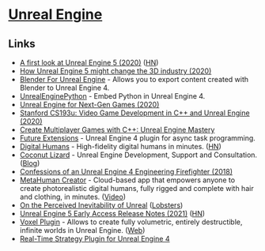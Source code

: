 # [Unreal Engine](https://www.unrealengine.com/en-US/)

## Links

- [A first look at Unreal Engine 5 (2020)](https://www.unrealengine.com/en-US/blog/a-first-look-at-unreal-engine-5) ([HN](https://news.ycombinator.com/item?id=23167794))
- [How Unreal Engine 5 might change the 3D industry (2020)](https://mailchi.mp/92afe766a09f/how-unreal-engine-5-might-change-the-3d-industry)
- [Blender For Unreal Engine](https://github.com/xavier150/Blender-For-UnrealEngine-Addons) - Allows you to export content created with Blender to Unreal Engine 4.
- [UnrealEnginePython](https://github.com/20tab/UnrealEnginePython) - Embed Python in Unreal Engine 4.
- [Unreal Engine for Next-Gen Games (2020)](https://www.youtube.com/watch?v=roMYi7BU1YY)
- [Stanford CS193u: Video Game Development in C++ and Unreal Engine (2020)](https://www.tomlooman.com/stanford-cs193u/)
- [Create Multiplayer Games with C++: Unreal Engine Mastery](https://www.udemy.com/course/unrealengine-cpp/)
- [Future Extensions](https://github.com/splash-damage/future-extensions) - Unreal Engine 4 plugin for async task programming.
- [Digital Humans](https://www.unrealengine.com/en-US/digital-humans) - High-fidelity digital humans in minutes. ([HN](https://news.ycombinator.com/item?id=26189827))
- [Coconut Lizard](https://www.coconutlizard.co.uk/) - Unreal Engine Development, Support and Consultation. ([Blog](https://www.coconutlizard.co.uk/blog/))
- [Confessions of an Unreal Engine 4 Engineering Firefighter (2018)](https://allarsblog.com/2018/03/17/confessions-of-an-unreal-engine-4-engineering-firefighter/)
- [MetaHuman Creator](https://www.unrealengine.com/en-US/metahuman-creator) - Cloud-based app that empowers anyone to create photorealistic digital humans, fully rigged and complete with hair and clothing, in minutes. ([Video](https://www.youtube.com/watch?v=OeUBATSJSr0))
- [On the Perceived Inevitability of Unreal](http://alextardif.com/Unreal.html) ([Lobsters](https://lobste.rs/s/ulwmqh/on_perceived_inevitability_unreal))
- [Unreal Engine 5 Early Access Release Notes (2021)](https://docs.unrealengine.com/5.0/en-US/ReleaseNotes/) ([HN](https://news.ycombinator.com/item?id=27345835))
- [Voxel Plugin](https://github.com/Phyronnaz/VoxelPlugin) - Allows to create fully volumetric, entirely destructible, infinite worlds in Unreal Engine. ([Web](https://voxelplugin.com/))
- [Real-Time Strategy Plugin for Unreal Engine 4](https://github.com/npruehs/ue4-rts)
